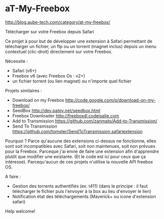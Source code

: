 aT-My-Freebox
=============
http://blog.aube-tech.com/category/at-my-freebox/

Télécharger sur votre Freebox depuis Safari

Ce projet à pour but de développer une extension à Safari permettant de télécharger un fichier, 
un ftp ou un torrent (magnet inclus) depuis un menu contextuel (clic-droit) directement sur votre Freebox.

Nécessite :
- Safari (v6+)
- Freebox v6 (avec Freebox Os : v2+)
- un fichier torrent (ou lien magnet) ou n'importe quel fichier

Projets similaires :
- Download on my Freebox    http://code.google.com/p/download-on-my-freebox/
- SeedBox                   http://dev.patey.net/seedbox.html
- Freebox Downloader        http://freeboxdl.codeisalie.com
- Add to Transmission       https://github.com/zanmato/Add-to-Transmission/
- Send To Transmission      https://github.com/tomster/SendToTransmission.safariextension

Pourquoi ?
Parce qu'aucune des extensions ci-dessus ne fonctionne, elles sont soit incompatibles avec Safari, soit non maintenues, soit non prévues pour la Freebox.
Parceque j'ai envie de faire une extension afin d'apprendre plutôt que modifier une existante. (Et le code est ici pour ceux que ça intéresse).
Parcequ'aucun de ces projets n'utilise la nouvelle API freebox OS.

A faire :
- Gestion des torrents authentifiés (ex: t411)
    (dans le principe : il faut télécharger le fichier puis l'envoyer à la box au lieu d'envoyer le lien)
- Notification état des téléchargements (Maverick+ ou icone d'extension safari)


Help welcome!
